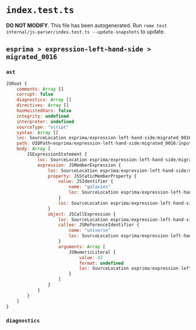 # `index.test.ts`

**DO NOT MODIFY**. This file has been autogenerated. Run `rome test internal/js-parser/index.test.ts --update-snapshots` to update.

## `esprima > expression-left-hand-side > migrated_0016`

### `ast`

```javascript
JSRoot {
	comments: Array []
	corrupt: false
	diagnostics: Array []
	directives: Array []
	hasHoistedVars: false
	integrity: undefined
	interpreter: undefined
	sourceType: "script"
	syntax: Array []
	loc: SourceLocation esprima/expression-left-hand-side/migrated_0016/input.js 1:0-2:0
	path: UIDPath<esprima/expression-left-hand-side/migrated_0016/input.js>
	body: Array [
		JSExpressionStatement {
			loc: SourceLocation esprima/expression-left-hand-side/migrated_0016/input.js 1:0-1:21
			expression: JSMemberExpression {
				loc: SourceLocation esprima/expression-left-hand-side/migrated_0016/input.js 1:0-1:21
				property: JSStaticMemberProperty {
					value: JSIdentifier {
						name: "galaxies"
						loc: SourceLocation esprima/expression-left-hand-side/migrated_0016/input.js 1:13-1:21 (galaxies)
					}
					loc: SourceLocation esprima/expression-left-hand-side/migrated_0016/input.js 1:13-1:21 (galaxies)
				}
				object: JSCallExpression {
					loc: SourceLocation esprima/expression-left-hand-side/migrated_0016/input.js 1:0-1:12
					callee: JSReferenceIdentifier {
						name: "universe"
						loc: SourceLocation esprima/expression-left-hand-side/migrated_0016/input.js 1:0-1:8 (universe)
					}
					arguments: Array [
						JSNumericLiteral {
							value: 42
							format: undefined
							loc: SourceLocation esprima/expression-left-hand-side/migrated_0016/input.js 1:9-1:11
						}
					]
				}
			}
		}
	]
}
```

### `diagnostics`

```

```
